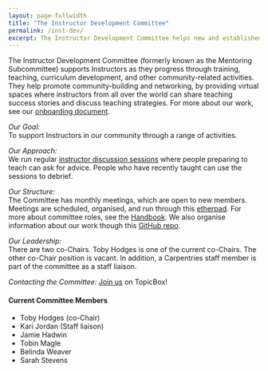 ```yaml
---
layout: page-fullwidth
title: "The Instructor Development Committee"
permalink: /inst-dev/
excerpt: The Instructor Development Committee helps new and established Instructors.
---
```


The Instructor Development Committee (formerly known as the Mentoring Subcommittee) supports Instructors as they progress 
through training, teaching, curriculum development,
and other community-related activities. They help promote community-building and networking, by 
providing virtual spaces where instructors from all over the world can share teaching success stories and 
discuss teaching strategies. For more about our work, see our [onboarding document](https://docs.carpentries.org/topic_folders/mentoring/discussion_session.html).

_Our Goal:_    
To support Instructors in our community through a range of activities. 

_Our Approach:_    
We run regular [instructor discussion sessions](https://pad.carpentries.org/instructor-discussion) where people preparing to teach can ask for advice. People who have recently taught can use the sessions to debrief.

_Our Structure:_    
The Committee has monthly meetings, which are open to new members. Meetings are scheduled, organised, and 
run through this [etherpad](https://pad.carpentries.org/scf-mentoring).
For more about committee roles, see the [Handbook](https://docs.carpentries.org/topic_folders/mentoring/mentoring-subcommittee-roles.html#discussion-session-coordinators). We also organise information about our work though this [GitHub repo](https://github.com/carpentries/mentoring).

_Our Leadership:_    
There are two co-Chairs. Toby Hodges is one of the current co-Chairs. The other co-Chair position is vacant.
In addition, a Carpentries staff member is part of the committee as a staff liaison.

_Contacting the Committee:_
[Join us](https://carpentries.topicbox.com/groups/instructor-development) on TopicBox!


#### Current Committee Members

* Toby Hodges (co-Chair)
* Kari Jordan (Staff liaison)
* Jamie Hadwin
* Tobin Magle
* Belinda Weaver
* Sarah Stevens
